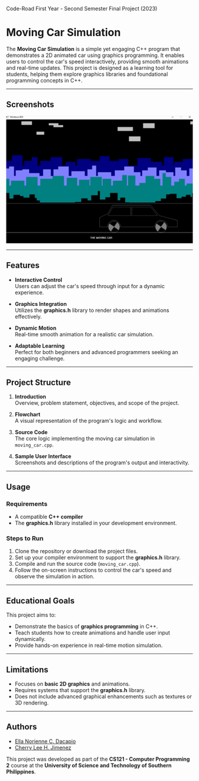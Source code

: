 Code-Road
First Year - Second Semester Final Project (2023)

# Moving Car Simulation  

The **Moving Car Simulation** is a simple yet engaging C++ program that demonstrates a 2D animated car using graphics programming. It enables users to control the car's speed interactively, providing smooth animations and real-time updates. This project is designed as a learning tool for students, helping them explore graphics libraries and foundational programming concepts in C++.

---

## Screenshots  

![Moving Car Simulation Screenshot](/UI.png)  

---

## Features  

- **Interactive Control**  
  Users can adjust the car's speed through input for a dynamic experience.  

- **Graphics Integration**  
  Utilizes the **graphics.h** library to render shapes and animations effectively.  

- **Dynamic Motion**  
  Real-time smooth animation for a realistic car simulation.  

- **Adaptable Learning**  
  Perfect for both beginners and advanced programmers seeking an engaging challenge.

---

## Project Structure  

1. **Introduction**  
   Overview, problem statement, objectives, and scope of the project.  

2. **Flowchart**  
   A visual representation of the program's logic and workflow.  

3. **Source Code**  
   The core logic implementing the moving car simulation in `moving_car.cpp`.  

4. **Sample User Interface**  
   Screenshots and descriptions of the program's output and interactivity.

---

## Usage  

### Requirements  

- A compatible **C++ compiler** 
- The **graphics.h** library installed in your development environment.  

### Steps to Run  

1. Clone the repository or download the project files.  
2. Set up your compiler environment to support the **graphics.h** library.  
3. Compile and run the source code (`moving_car.cpp`).  
4. Follow the on-screen instructions to control the car's speed and observe the simulation in action.

---

## Educational Goals  

This project aims to:  

- Demonstrate the basics of **graphics programming** in C++.  
- Teach students how to create animations and handle user input dynamically.  
- Provide hands-on experience in real-time motion simulation.  

---

## Limitations  

- Focuses on **basic 2D graphics** and animations.  
- Requires systems that support the **graphics.h** library.  
- Does not include advanced graphical enhancements such as textures or 3D rendering.

---

## Authors  

- [Ella Norienne C. Dacapio](https://github.com/DacapioElla)
- [Cherry Lee H. Jimenez](https://github.com/cheaneatine)

This project was developed as part of the **CS121 - Computer Programming 2** course at the **University of Science and Technology of Southern Philippines**.
